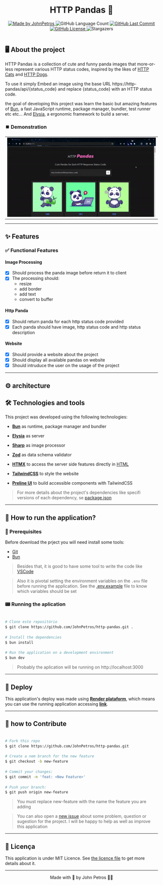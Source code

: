 <h1 align="center">
  HTTP Pandas 🐼
</h1>

<div align="center">
   <a href="https://github.com/JohnPetros">
      <img alt="Made by JohnPetros" src="https://img.shields.io/badge/made%20by-JohnPetros-blueviolet">
   </a>
   <img alt="GitHub Language Count" src="https://img.shields.io/github/languages/count/JohnPetros/http-pandas">
   <a href="https://github.com/JohnPetros/http-pandas/commits/main">
      <img alt="GitHub Last Commit" src="https://img.shields.io/github/last-commit/JohnPetros/http-pandas">
   </a>
  </a>
   </a>
   <a href="https://github.com/JohnPetros/http-pandas/blob/main/LICENSE.md">
      <img alt="GitHub License" src="https://img.shields.io/github/license/JohnPetros/http-pandas">
   </a>
    <img alt="Stargazers" src="https://img.shields.io/github/stars/JohnPetros/http-pandas?style=social">
</div>
<br>

## 🖥️ About the project

HTTP Pandas is a collection of cute and funny panda images that more-or-less represent various HTTP status codes, inspired by the likes of [HTTP Cats](https://http.cat/) and [HTTP Dogs](https://httpstatusdogs.com/).

To use it simply Embed an image using the base URL https://http-pandas/api/{status_code} and replace {status_code} with an HTTP status code.

the goal of developing this project was learn the basic but amazing features of [Bun](https://bun.sh/), a fast JavaScript runtime, package manager, bundler, test runner etc etc... And [Elysia](https://elysiajs.com/), a ergonomic framework to build a server.

### ⏹️ Demonstration

<table align="center">
  <tr>
    <td align="center" width="1000">
    <img src=".github/app-preview.gif" alt="Preview of the application" />
    </td>
  </tr>
</table>

---

## ✨ Features

### ✅ Functional Features

#### Image Processing

- [x] Should process the panda image before return it to client
- [x] The processing should:
  - resize
  - add border
  - add text
  - convert to buffer
  
#### Http Panda

- [x] Should return panda for each http status code provided
- [x] Each panda should have image, http status code and http status description 

#### Website

- [x] Should provide a website about the project
- [x] Should display all available pandas on website
- [x] Should intruduce the user on the usage of the project

---

## ⚙️ architecture

## 🛠️ Technologies and tools

This project was developed using the following technologies:

- **[Bun](https://bun.sh/)** as runtime, package manager and bundler

- **[Elysia](https://elysiajs.com/)** as server

- **[Sharp](https://sharp.pixelplumbing.com/)** as image processor

- **[Zod](https://zod.dev/)** as data schema validator

- **[HTMX](https://htmx.org/)** to access the server side features directly in [HTML](https://developer.mozilla.org/pt-BR/docs/Web/HTML)

- **[TailwindCSS](https://tailwindcss.com/)** to style the website

- **[Preline UI](https://preline.co/)** to build accessible components with TailwindCSS

> For more details about the project's dependencies like specifi versions of each dependency, se [package.json](https://github.com/JohnPetros/http-pandas/blob/main/package.json)

---

## 🚀 How to run the application?

### 🔧 Prerequisites

Before download the prject you will need install some tools:

- [Git](https://git-scm.com/)
- [Bun](https://nodejs.org/en)

> Besides that, it is good to have some tool to write the code like [VSCode](https://code.visualstudio.com/)

> Also it is pivotal setting the environment variables on the `.env` file before running the application. See the [.env.example](https://github.com/JohnPetros/http-pandas/blob/main/.env.example) file to know which variables should be set

### 📟 Running the aplication

```bash

# Clone este repositório
$ git clone https://github.com/JohnPetros/http-pandas.git .

# Install the dependencies
$ bun install

# Run the application on a development environment
$ bun dev

```
> Probably the aplication will be running on http://localhost:3000
---

## 🚚 Deploy

This application's deploy was made using **[Render plataform](https://dashboard.render.com/)**, which means you can use the running application accessing **[link](https://http-pandas-app.onrender.com/)**.

---

## 🤝 how to Contribute

```bash

# Fork this repo
$ git clone https://github.com/JohnPetros/http-pandas.git

# Create a nem branch for the new feature
$ git checkout -b new-feature

# Commit your changes:
$ git commit -m 'feat: <New Feature>'

# Push your branch:
$ git push origin new-feature

```
> You must replace new-feature with the name the feature you are adding

> You can also open a [new issue](https://github.com/JohnPetros/http-pandas/issues) about some problem, question or sugestion for the project. I will be happy to help as well as improve this application

---

## 📝 Licença

This application is under MIT Licence. See [the licence file](LICENSE) to get more details about it.

---

<p align="center">
  Made with 💜 by John Petros 👋🏻
</p>
